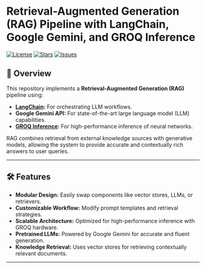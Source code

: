 # Retrieval-Augmented Generation (RAG) Pipeline with LangChain, Google Gemini, and GROQ Inference

[![License](https://img.shields.io/github/license/your-username/rag-pipeline)](LICENSE)
[![Stars](https://img.shields.io/github/stars/your-username/rag-pipeline)](https://github.com/your-username/rag-pipeline/stargazers)
[![Issues](https://img.shields.io/github/issues/your-username/rag-pipeline)](https://github.com/your-username/rag-pipeline/issues)

## 🚀 Overview

This repository implements a **Retrieval-Augmented Generation (RAG)** pipeline using:
- **[LangChain](https://github.com/hwchase17/langchain):** For orchestrating LLM workflows.
- **Google Gemini API:** For state-of-the-art large language model (LLM) capabilities.
- **[GROQ Inference](https://groq.com):** For high-performance inference of neural networks.

RAG combines retrieval from external knowledge sources with generative models, allowing the system to provide accurate and contextually rich answers to user queries.

---

## 🛠️ Features

- **Modular Design:** Easily swap components like vector stores, LLMs, or retrievers.
- **Customizable Workflow:** Modify prompt templates and retrieval strategies.
- **Scalable Architecture:** Optimized for high-performance inference with GROQ hardware.
- **Pretrained LLMs:** Powered by Google Gemini for accurate and fluent generation.
- **Knowledge Retrieval:** Uses vector stores for retrieving contextually relevant documents.

---
 
